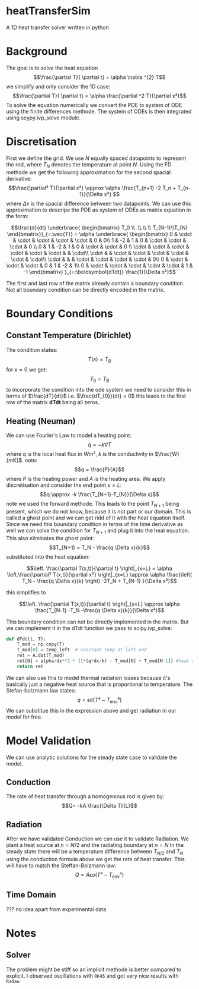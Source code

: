 # heatTransferSim
A 1D heat transfer solver written in python
# Background 
The goal is to solve the heat equation 
$$\frac{\partial T}{ \partial t} = \alpha  \nabla ^{2} T$$
we simplify and only consider the 1D case:
$$\frac{\partial T}{ \partial t} = \alpha  \frac{\partial ^2 T}{\partial x²}$$
To solve the equation numerically we convert the PDE to system of ODE using the finite differences methode. The system of ODEs is then integrated using scypy.ivp_solve module.
# Discretisation
First we define the grid. We use $N$ equally spaced datapoints to represent the rod, where $T_{N}$ denotes the temperature at point $N$.
Using the FD methode we get the following approximation for the second spacial derivative:
$$\frac{\partial² T}{\partial x²} \approx \alpha \frac{T_{n+1} -2 T_n + T_{n-1}}{\Delta x²} $$
where $\Delta x$ is the spacial difference between two datapoints.
We can use this approximation to descripe the PDE as system of ODEs as matrix equation in the form:
```math
\frac{d}{dt} \underbrace{ \begin{bmatrix} T_0 \\ .\\.\\.\\ T_{N-1}\\T_{N} \end{bmatrix}}_{=:\vec{T}} = \alpha
\underbrace{
\begin{bmatrix} 
   0 & \cdot & \cdot & \cdot & \cdot & \cdot & 0 & 0\\
   1 & -2 & 1 & 0 & \cdot & \cdot & \cdot  & 0 \\
   0 & 1 & -2 & 1 & 0 & \cdot & \cdot & 0 \\
   \cdot & \cdot  & \cdot & \cdot & \cdot & \cdot &   & \cdot\\
   \cdot &   & \cdot & \cdot & \cdot & \cdot &  \cdot & \cdot\\
   \cdot &   &   & \cdot & \cdot & \cdot & \cdot  & 0\\
   0 & \cdot  & \cdot & \cdot & 0 & 1 & -2 & 1\\
   0 & \cdot  & \cdot & \cdot & \cdot & \cdot & 1 & -1
   \end{bmatrix}
}_{=:\boldsymbol{dTdt}}
\frac{1}{\Delta x²}
```
The first and last row of the matrix already contain a boundary condition. Not all boundary condition can be directly encoded in the matrix.
# Boundary Conditions
## Constant Temperature (Dirichlet)
The condition states:
$$T(x) = T_B$$
for $x = 0$ we get:
$$T_{0} = T_B$$
to incorporate the condition into the ode system we need to consider this in terms of $\frac{dT}{dt}$ i.e. $\frac{dT_{0}}{dt} = 0$
this leads to the first row of the matrix $\boldsymbol{dTdt}$ being all zeros.
## Heating (Neuman)
We can use Fourier's Law to model a heating point:
$$q = -k \nabla T$$
where $q$ is the local heat flux in $Wm²$, $k$ is the conductivity in $\frac{W}{mK}$.
note: 
$$q = \frac{P}{A}$$
where $P$ is the heating power and $A$ is the heating area.
We apply discretisation and consider the end point $x=L$:
$$q \approx -k \frac{T_{N+1}-T_{N}}{\Delta x}$$
note we used the forward methode. This leads to the point $T_{N+1}$ being present, which we do not know, because it is not part or our domain.
This is called a ghost point and we can get ridd of it with the heat equation itself. 
Since we need this boundary condition in terms of the time derivative as well we can solve the condition for $T_{N+1}$ and plug it into the heat equation. This also eliminates the ghost point:
$$T_{N+1} = T_N - \frac{q \Delta x}{k}$$
substituted into the heat equation:
```math
\left. \frac{\partial T(x,t)}{\partial t} \right|_{x=L} = \alpha \left.\frac{\partial² T(x,t)}{\partial x²} \right|_{x=L} \approx \alpha \frac{\left( T_N - \frac{q \Delta x}{k} \right) -2T_N + T_{N-1} }{\Delta x²}
```
this simplifies to
```math
\left. \frac{\partial T(x,t)}{\partial t} \right|_{x=L} \approx \alpha \frac{T_{N-1} -T_N -\frac{q \Delta x}{k}}{\Delta x²}
```
This boundary condition can not be directly implemented in the matrix. But we can implement it in the dTdt function we pass to scipy.ivp_solve:
```python
def dTdt(t, T):
    T_mod = np.copy(T)
    T_mod[0] = temp_left  # constant temp at left end
    ret = A.dot(T_mod)
    ret[N] = alpha/dx**2 * (1*(q*dx/k) - T_mod[N] + T_mod[N-1]) #heat source at right end 
    return ret
```
We can also use this to model thermal radiation losses because it's basically just a negative heat source that is proportional to temperature.
The Stefan-bolzmann law states:
$$q = \epsilon \sigma \left( T⁴ - T_{\text{env}}⁴ \right)$$
We can substitue this in the expression above and get radiation in our model for free.
# Model Validation
We can use analytic solutions for the steady state case to validate the model.
## Conduction
The rate of heat transfer through a homogenious rod is given by:
$$Q= -kA \frac{\Delta T}{L}$$
## Radiation
After we have validated Conduction we can use it to validate Radiation.
We plant a heat source at $n=N/2$ and the radiating boundary at $n=N$
In the steady state there will be a temperature difference between $T_{N/2}$ and $T_{N}$
using the conduction formula above we get the rate of heat transfer. This will have to match 
the Steffan-Bolzmann law:
$$Q = A \epsilon \sigma \left( T⁴ - T_{\text{env}}⁴ \right)$$
## Time Domain
??? no idea apart from experimental data
# Notes
## Solver
The problem might be stiff so an implicit methode is better compared to explicit. I observed oscillations with ```RK45``` and got very nice results with ```Radau```
